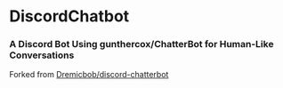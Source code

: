 # DiscordChatbot
### A Discord Bot Using gunthercox/ChatterBot for Human-Like Conversations
Forked from [Dremicbob/discord-chatterbot](https://github.com/Dremicbob/discord-chatterbot)
